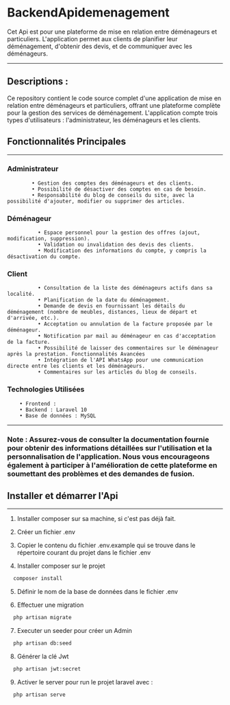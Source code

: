 
# BackendApidemenagement

Cet Api est pour une plateforme de mise en relation entre déménageurs et particuliers. L'application permet aux clients de planifier leur déménagement, d'obtenir des devis, et de communiquer avec les déménageurs.
______________________________________________________________________________________________________________________________________________________________________________________



## Descriptions : 

Ce repository contient le code source complet d'une application de mise en relation entre déménageurs et particuliers, offrant une plateforme complète pour la gestion des services de déménagement. L'application compte trois types d'utilisateurs : l'administrateur, les déménageurs et les clients. 
## Fonctionnalités Principales 
_________________________________
### Administrateur 
            • Gestion des comptes des déménageurs et des clients. 
            • Possibilité de désactiver des comptes en cas de besoin. 
            • Responsabilité du blog de conseils du site, avec la possibilité d'ajouter, modifier ou supprimer des articles. 
  ### Déménageur 
              • Espace personnel pour la gestion des offres (ajout, modification, suppression). 
              • Validation ou invalidation des devis des clients. 
              • Modification des informations du compte, y compris la désactivation du compte. 
 ###   Client 
              • Consultation de la liste des déménageurs actifs dans sa localité. 
              • Planification de la date du déménagement. 
              • Demande de devis en fournissant les détails du déménagement (nombre de meubles, distances, lieux de départ et d'arrivée, etc.).
              • Acceptation ou annulation de la facture proposée par le déménageur. 
              • Notification par mail au déménageur en cas d'acceptation de la facture. 
              • Possibilité de laisser des commentaires sur le déménageur après la prestation. Fonctionnalités Avancées 
              • Intégration de l'API WhatsApp pour une communication directe entre les clients et les déménageurs. 
              • Commentaires sur les articles du blog de conseils. 
  ###  Technologies Utilisées 
        • Frontend : 
        • Backend : Laravel 10
        • Base de données : MySQL
-----------------------------------------------------------------------------------------
### Note : Assurez-vous de consulter la documentation fournie pour obtenir des informations détaillées sur l'utilisation et la personnalisation de l'application. Nous vous encourageons également à participer à l'amélioration de cette plateforme en soumettant des problèmes et des demandes de fusion.
## Installer et démarrer l'Api
------------------------------------------------------------------------------------------
1) Installer composer sur sa machine, si c'est pas déjà fait. 

2) Créer un fichier .env

3) Copier le contenu du  fichier .env.example qui se trouve dans le répertoire courant du projet dans le fichier .env

4) Installer composer sur le projet
```bash
  composer install
```
5) Définir le nom de la  base de données dans le fichier .env 

6) Effectuer une migration
```bash
  php artisan migrate
```
7) Executer un seeder pour créer un Admin 
```bash
  php artisan db:seed
```
8) Générer la clé Jwt
```bash
  php artisan jwt:secret
```
9) Activer le server pour run le projet laravel avec : 
```bash
  php artisan serve
```
